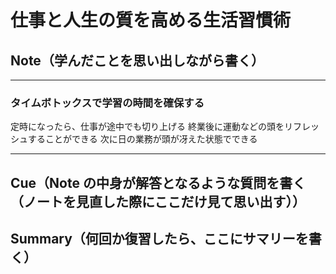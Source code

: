 # 仕事と人生の質を高める生活習慣術

## Note（学んだことを思い出しながら書く）

---

### タイムボトックスで学習の時間を確保する

定時になったら、仕事が途中でも切り上げる
終業後に運動などの頭をリフレッシュすることができる
次に日の業務が頭が冴えた状態でできる

---

## Cue（Note の中身が解答となるような質問を書く（ノートを見直した際にここだけ見て思い出す））

## Summary（何回か復習したら、ここにサマリーを書く）
